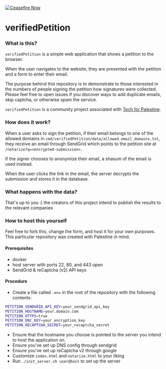 [![Ceasefire Now](https://badge.techforpalestine.org/default)](https://techforpalestine.org/learn-more)

# verifiedPetition

### What is this?
`verifiedPetition` is a simple web application that shows a petition to the browser.

When the user navigates to the website, they are presented with the petition and a form to enter their email.

The purpose behind this repository is to demonstrate to those interested in the numbers of people
signing the petition how signatures were collected. Please feel free to open issues if
you discover ways to add duplicate emails, skip captcha, or otherwise spam the service.

`verifiedPetition` is a community project associated with <a target="_blank" href="https://techforpalestine.org/">Tech for Palestine</a>.

### How does it work?
When a user asks to sign the petition, if their email belongs to one of the allowed domains in 
`cmd/verifiedPetition/data/allowed_email_domains.txt`, they receive an email through SendGrid which points to the
petition site at `/notarize?q=<encrypted-submission>`.

If the signer chooses to anonymize their email, a shasum of the email is used instead.

When the user clicks the link in the email, the server decrypts the submission and stores it in the database.

### What happens with the data?
That's up to you :) the creators of this project intend to publish the results to the relevant companies

### How to host this yourself

Feel free to fork this, change the form, and host it for your own purposes.
This particular repository was created with Palestine in mind.

#### Prerequisites

* docker
* host server with ports 22, 80, and 443 open
* SendGrid & reCaptcha (v2) API keys 

#### Procedure

* Create a file called `.env` in the root of the repository with the following contents:
```bash
PETITION_SENDGRID_API_KEY=your_sendgrid_api_key
PETITION_HOSTNAME=your.domain.com
PETITION_HTTPS=true
PETITION_ENC_KEY=your_encryption_key
PETITION_RECAPTCHA_SECRET=your_recaptcha_secret
```

* Ensure that the hostname you choose is pointed to the server you intend to host the application on.
* Ensure you've set up DNS config through sendgrid
* Ensure you've set up reCaptcha v2 through google
* Customize `index.html` and `notarize.html` to your liking
* Run `./init_server.sh user@host` to set up the server
